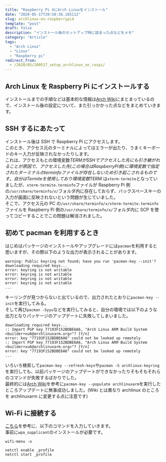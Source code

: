 ```yaml
---
title: "Raspberry Pi 4にArch Linuxをインストール"
date: "2020-05-17T20:58:36.185112"
slug: archlinux-on-raspberrypi4
template: "post"
draft: false
description: "インストール後のセットアップ時に詰まった点などをメモ"
category: "Article"
tags:
  - "Arch Linux"
  - "Linux"
  - "Raspberry pi"
redirect_from:
  - /2020/05/200517_setup_archlinux_on_raspi/
---
```


## Arch Linux を Raspberry Pi にインストールする

インストールまでの手順などは基本的な情報は[Arch Wiki](https://wiki.archlinux.jp/index.php/Raspberry_Pi#Raspberry_Pi_4)にまとまっているので、インストール後の設定について、また引っかかった点などをまとめていきます。

## SSH するにあたって

インストール後は SSH で Raspberry Pi にアクセスします。  
このとき、アクセス元のターミナルによってはエラーが出たり、うまくキーボードのキー入力が反映されなかったりします。  
これは、アクセスもとの環境変数$TERMがSSHでアクセスした先にも引き継がれることが原因で、アクセスした先(この場合はRaspberry Pi側)に環境変数で指定されたターミナルのterminfoファイルが存在しないため引き起こされるものです。  
自分はTermiteを使用しており環境変数$TERM は`xterm-termite`となっていましたが、`xterm-termite.terminfo`ファイルが Raspberry Pi 側の`/usr/share/terminfo/x/`フォルダ内に存在しておらず、バックスペースキーの入力が画面に反映されないという問題が生じていました。  
そこで、アクセス元の PC の`/usr/share/terminfo/x/xterm-termite.terminfo`ファイルを Raspberry Pi 側の`/usr/share/terminfo/x/`フォルダ内に SCP を使ってコピーすることでこの問題は解消されました。

## 初めて pacman を利用するとき

はじめはパッケージのインストールやアップグレードには`pacman`を利用すると思いますが、その際以下のような出力が表示されることがあります。

```
warning: Public keyring not found; have you run 'pacman-key --init'?
downloading required keys...
error: keyring is not writable
error: keyring is not writable
error: keyring is not writable
error: keyring is not writable
...
```

キーリングが見つからないと出ているので、出力されたとおりに`pacman-key --init`を実行してみる。  
そして再び`pacman -Syyu`などを実行してみると、自分の環境では以下のような出力となりパッケージのアップデートに失敗してしまいました。

```
downloading required keys...
:: Import PGP key 77193F152BDBE6A6, "Arch Linux ARM Build System <builder+xu6@archlinuxarm.org>"? [Y/n]
error: key "77193F152BDBE6A6" could not be looked up remotely
:: Import PGP key 77193F152BDBE6A6, "Arch Linux ARM Build System <builder+xu6@archlinuxarm.org>"? [Y/n]
error: key "77193F152BDBE6A6" could not be looked up remotely
...
```

いろいろ検索して`pacman-key --refresh-keys`や`pacman -S archlinux-keyring`を実行しても、以前パッケージのアップデートができなかったりそもそもそれらのコマンドが失敗するばかりでした。  
最終的には[Arch Wiki](https://wiki.archlinux.jp/index.php/Pacman-key#.E9.8D.B5.E3.82.92.E3.82.A4.E3.83.B3.E3.83.9D.E3.83.BC.E3.83.88.E3.81.A7.E3.81.8D.E3.81.AA.E3.81.84)を参考に`pacman-key --populate archlinuxarm`を実行したところアップデートに無事成功しました。(Wiki とは異なり archlinux のところを archlinuxarm に変更する点に注意です)

## Wi-Fi に接続する

[こちら](https://tomosoft.jp/design/?p=10356#ArchLinux)を参考に、以下のコマンドを入力していきます。  
事前に`wpa_supplicant`のインストールが必要です。

```
wifi-menu -o

netctl enable _profile
netctl start _profile
```
